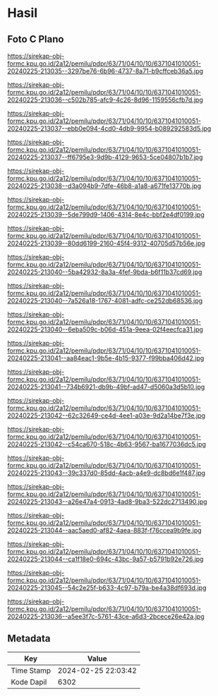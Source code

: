 # Hasil

## Foto C Plano

https://sirekap-obj-formc.kpu.go.id/2a12/pemilu/pdpr/63/71/04/10/10/6371041010051-20240225-213035--3297be76-6b96-4737-8a71-b9cffceb36a5.jpg

https://sirekap-obj-formc.kpu.go.id/2a12/pemilu/pdpr/63/71/04/10/10/6371041010051-20240225-213036--c502b785-afc9-4c26-8d96-1159556cfb7d.jpg

https://sirekap-obj-formc.kpu.go.id/2a12/pemilu/pdpr/63/71/04/10/10/6371041010051-20240225-213037--ebb0e094-4cd0-4db9-9954-b089292583d5.jpg

https://sirekap-obj-formc.kpu.go.id/2a12/pemilu/pdpr/63/71/04/10/10/6371041010051-20240225-213037--ff6795e3-9d9b-4129-9653-5ce04807b1b7.jpg

https://sirekap-obj-formc.kpu.go.id/2a12/pemilu/pdpr/63/71/04/10/10/6371041010051-20240225-213038--d3a094b9-7dfe-46b8-a1a8-a671fe13770b.jpg

https://sirekap-obj-formc.kpu.go.id/2a12/pemilu/pdpr/63/71/04/10/10/6371041010051-20240225-213039--5de799d9-1406-4314-8e4c-bbf2e4df0199.jpg

https://sirekap-obj-formc.kpu.go.id/2a12/pemilu/pdpr/63/71/04/10/10/6371041010051-20240225-213039--80dd6199-2160-45f4-9312-40705d57b56e.jpg

https://sirekap-obj-formc.kpu.go.id/2a12/pemilu/pdpr/63/71/04/10/10/6371041010051-20240225-213040--5ba42932-8a3a-4fef-9bda-b6f11b37cd69.jpg

https://sirekap-obj-formc.kpu.go.id/2a12/pemilu/pdpr/63/71/04/10/10/6371041010051-20240225-213040--7a526a18-1767-4081-adfc-ce252db68536.jpg

https://sirekap-obj-formc.kpu.go.id/2a12/pemilu/pdpr/63/71/04/10/10/6371041010051-20240225-213040--6eba509c-b06d-451a-9eea-02f4eecfca31.jpg

https://sirekap-obj-formc.kpu.go.id/2a12/pemilu/pdpr/63/71/04/10/10/6371041010051-20240225-213041--aa84eac1-9b5e-4b15-9377-f99bba406d42.jpg

https://sirekap-obj-formc.kpu.go.id/2a12/pemilu/pdpr/63/71/04/10/10/6371041010051-20240225-213041--734b6921-db9b-49bf-ad47-d5060a3d5b10.jpg

https://sirekap-obj-formc.kpu.go.id/2a12/pemilu/pdpr/63/71/04/10/10/6371041010051-20240225-213042--62c32649-ce4d-4ee1-a03e-9d2a14be7f3e.jpg

https://sirekap-obj-formc.kpu.go.id/2a12/pemilu/pdpr/63/71/04/10/10/6371041010051-20240225-213042--c54ca670-518c-4b63-9567-ba1677036dc5.jpg

https://sirekap-obj-formc.kpu.go.id/2a12/pemilu/pdpr/63/71/04/10/10/6371041010051-20240225-213043--39c337d0-85dd-4acb-a4e9-dc8bd6e1f487.jpg

https://sirekap-obj-formc.kpu.go.id/2a12/pemilu/pdpr/63/71/04/10/10/6371041010051-20240225-213043--a26e47a4-0913-4ad8-9ba3-522dc2713490.jpg

https://sirekap-obj-formc.kpu.go.id/2a12/pemilu/pdpr/63/71/04/10/10/6371041010051-20240225-213044--aac5aed0-af82-4aea-883f-f76ccea9b9fe.jpg

https://sirekap-obj-formc.kpu.go.id/2a12/pemilu/pdpr/63/71/04/10/10/6371041010051-20240225-213044--ca1f18e0-694c-43bc-9a57-b5791b92e726.jpg

https://sirekap-obj-formc.kpu.go.id/2a12/pemilu/pdpr/63/71/04/10/10/6371041010051-20240225-213045--54c2e25f-b633-4c97-b79a-be4a38df693d.jpg

https://sirekap-obj-formc.kpu.go.id/2a12/pemilu/pdpr/63/71/04/10/10/6371041010051-20240225-213036--a5ee3f7c-5761-43ce-a6d3-2bcece26e42a.jpg


## Metadata

| Key        | Value               |
| ---------- | ------------------- |
| Time Stamp | 2024-02-25 22:03:42 |
| Kode Dapil | 6302                |



